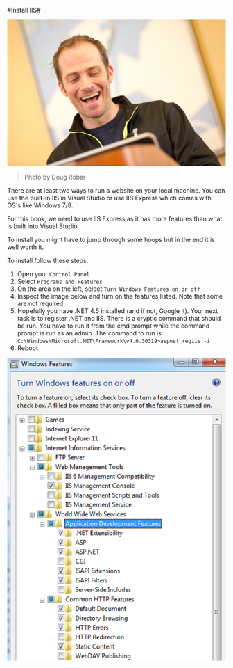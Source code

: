 #Install IIS#

![16397177094_574e2f4ef1_o.jpg](assets/16397177094_574e2f4ef1_o.jpg)
>Photo by Doug Robar

There are at least two ways to run a website on your local machine.  You can use the built-in IIS in Visual Studio or use IIS Express which comes with OS's like Windows 7/8.

For this book, we need to use IIS Express as it has more features than what is built into Visual Studio.

To install you might have to jump through some hoops but in the end it is well worth it.

To install follow these steps:

1. Open your `Control Panel`
2. Select `Programs and Features`
3. On the area on the left, select `Turn Windows Features on or off`
4. Inspect the image below and turn on the features listed.  Note that some are not required.
5. Hopefully you have .NET 4.5 installed (and if not, Google it).  Your next task is to register .NET and IIS.  There is a cryptic command that should be run.  You have to run it from the cmd prompt while the command prompt is run as an admin.  The command to run is: `C:\Windows\Microsoft.NET\Framework\v4.0.30319>aspnet_regiis -i`
6. Reboot

![iis-install.png](assets/iis-install.png)